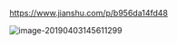 <https://www.jianshu.com/p/b956da14fd48>

![image-20190403145611299](https://youpaiyun.zongqilive.cn/image/006tKfTcly1g1pgb0y9bkj30n407pq48.jpg)